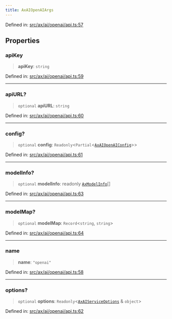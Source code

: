 ```yaml
---
title: AxAIOpenAIArgs
---
```


Defined in: [src/ax/ai/openai/api.ts:57](#apidocs/httpsgithubcomax-llmaxblob3b79ada8d723949fcd8a76c2b6f48cf69d8394f8srcaxaiopenaiapitsl57)

## Properties

<a id="apiKey"></a>

### apiKey

> **apiKey**: `string`

Defined in: [src/ax/ai/openai/api.ts:59](#apidocs/httpsgithubcomax-llmaxblob3b79ada8d723949fcd8a76c2b6f48cf69d8394f8srcaxaiopenaiapitsl59)

***

<a id="apiURL"></a>

### apiURL?

> `optional` **apiURL**: `string`

Defined in: [src/ax/ai/openai/api.ts:60](#apidocs/httpsgithubcomax-llmaxblob3b79ada8d723949fcd8a76c2b6f48cf69d8394f8srcaxaiopenaiapitsl60)

***

<a id="config"></a>

### config?

> `optional` **config**: `Readonly`\<`Partial`\<[`AxAIOpenAIConfig`](#apidocs/typealiasaxaiopenaiconfig)\>\>

Defined in: [src/ax/ai/openai/api.ts:61](#apidocs/httpsgithubcomax-llmaxblob3b79ada8d723949fcd8a76c2b6f48cf69d8394f8srcaxaiopenaiapitsl61)

***

<a id="modelInfo"></a>

### modelInfo?

> `optional` **modelInfo**: readonly [`AxModelInfo`](#apidocs/typealiasaxmodelinfo)[]

Defined in: [src/ax/ai/openai/api.ts:63](#apidocs/httpsgithubcomax-llmaxblob3b79ada8d723949fcd8a76c2b6f48cf69d8394f8srcaxaiopenaiapitsl63)

***

<a id="modelMap"></a>

### modelMap?

> `optional` **modelMap**: `Record`\<`string`, `string`\>

Defined in: [src/ax/ai/openai/api.ts:64](#apidocs/httpsgithubcomax-llmaxblob3b79ada8d723949fcd8a76c2b6f48cf69d8394f8srcaxaiopenaiapitsl64)

***

<a id="name"></a>

### name

> **name**: `"openai"`

Defined in: [src/ax/ai/openai/api.ts:58](#apidocs/httpsgithubcomax-llmaxblob3b79ada8d723949fcd8a76c2b6f48cf69d8394f8srcaxaiopenaiapitsl58)

***

<a id="options"></a>

### options?

> `optional` **options**: `Readonly`\<[`AxAIServiceOptions`](#apidocs/typealiasaxaiserviceoptions) & `object`\>

Defined in: [src/ax/ai/openai/api.ts:62](#apidocs/httpsgithubcomax-llmaxblob3b79ada8d723949fcd8a76c2b6f48cf69d8394f8srcaxaiopenaiapitsl62)
